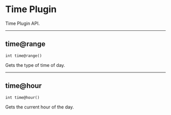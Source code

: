 # Time Plugin

Time Plugin API.

---

## time@range

`int time@range()`

Gets the type of time of day.

---

## time@hour

`int time@hour()`

Gets the current hour of the day.